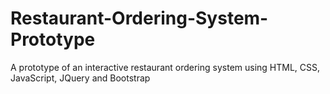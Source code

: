 # Restaurant-Ordering-System-Prototype
A prototype of an interactive restaurant ordering system using HTML, CSS, JavaScript, JQuery and Bootstrap
